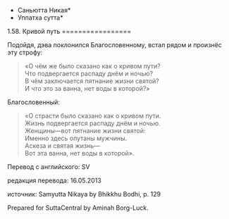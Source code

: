* Саньютта Никая*
* Уппатха сутта*

1\.58\. Кривой путь
\=\=\=\=\=\=\=\=\=\=\=\=\=\=\=\=\=

Подойдя, дэва поклонился Благословенному, встал рядом и произнёс эту строфу:

> «О чём же было сказано как о кривом пути?  
> Что подвергается распаду днём и ночью?  
> В чём заключается пятнание жизни святой?  
> И что это за ванна, нет воды в которой?»

Благословенный:

> «О страсти было сказано как о кривом пути\.  
> Жизнь подвергается распаду днём и ночью\.  
> Женщины—вот пятнание жизни святой:  
> Именно здесь опутаны мужчины\.  
> Аскеза и святая жизнь—  
> Вот эта ванна, нет воды в которой»\.

Перевод с английского: SV

редакция перевода: 16\.05\.2013

источник: Samyutta Nikaya by Bhikkhu Bodhi, p\. 129

Prepared for SuttaCentral by Aminah Borg\-Luck\.